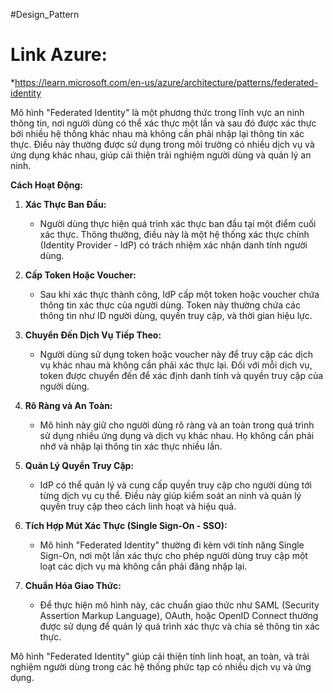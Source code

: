 #Design_Pattern 

# Link Azure:
*https://learn.microsoft.com/en-us/azure/architecture/patterns/federated-identity

Mô hình "Federated Identity" là một phương thức trong lĩnh vực an ninh thông tin, nơi người dùng có thể xác thực một lần và sau đó được xác thực bởi nhiều hệ thống khác nhau mà không cần phải nhập lại thông tin xác thực. Điều này thường được sử dụng trong môi trường có nhiều dịch vụ và ứng dụng khác nhau, giúp cải thiện trải nghiệm người dùng và quản lý an ninh.

**Cách Hoạt Động:**

1. **Xác Thực Ban Đầu:**
    
    - Người dùng thực hiện quá trình xác thực ban đầu tại một điểm cuối xác thực. Thông thường, điều này là một hệ thống xác thực chính (Identity Provider - IdP) có trách nhiệm xác nhận danh tính người dùng.
2. **Cấp Token Hoặc Voucher:**
    
    - Sau khi xác thực thành công, IdP cấp một token hoặc voucher chứa thông tin xác thực của người dùng. Token này thường chứa các thông tin như ID người dùng, quyền truy cập, và thời gian hiệu lực.
3. **Chuyển Đến Dịch Vụ Tiếp Theo:**
    
    - Người dùng sử dụng token hoặc voucher này để truy cập các dịch vụ khác nhau mà không cần phải xác thực lại. Đối với mỗi dịch vụ, token được chuyển đến để xác định danh tính và quyền truy cập của người dùng.
4. **Rõ Ràng và An Toàn:**
    
    - Mô hình này giữ cho người dùng rõ ràng và an toàn trong quá trình sử dụng nhiều ứng dụng và dịch vụ khác nhau. Họ không cần phải nhớ và nhập lại thông tin xác thực nhiều lần.
5. **Quản Lý Quyền Truy Cập:**
    
    - IdP có thể quản lý và cung cấp quyền truy cập cho người dùng tới từng dịch vụ cụ thể. Điều này giúp kiểm soát an ninh và quản lý quyền truy cập theo cách linh hoạt và hiệu quả.
6. **Tích Hợp Mút Xác Thực (Single Sign-On - SSO):**
    
    - Mô hình "Federated Identity" thường đi kèm với tính năng Single Sign-On, nơi một lần xác thực cho phép người dùng truy cập một loạt các dịch vụ mà không cần phải đăng nhập lại.
7. **Chuẩn Hóa Giao Thức:**
    
    - Để thực hiện mô hình này, các chuẩn giao thức như SAML (Security Assertion Markup Language), OAuth, hoặc OpenID Connect thường được sử dụng để quản lý quá trình xác thực và chia sẻ thông tin xác thực.

Mô hình "Federated Identity" giúp cải thiện tính linh hoạt, an toàn, và trải nghiệm người dùng trong các hệ thống phức tạp có nhiều dịch vụ và ứng dụng.